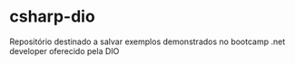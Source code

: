 # csharp-dio
Repositório destinado a salvar exemplos demonstrados no bootcamp .net developer oferecido pela DIO
